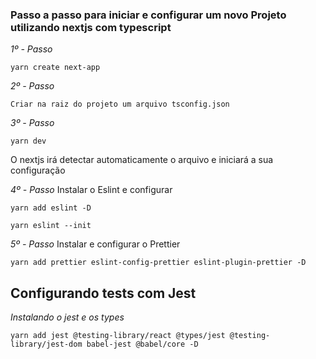### Passo a passo para iniciar e configurar um novo Projeto utilizando nextjs com typescript

_1º - Passo_

```
yarn create next-app

```

_2º - Passo_

```
Criar na raiz do projeto um arquivo tsconfig.json

```

_3º - Passo_

```
yarn dev

```

O nextjs irá detectar automaticamente o arquivo
e iniciará a sua configuração

_4º - Passo_
Instalar o Eslint e configurar

```
yarn add eslint -D

yarn eslint --init

```

_5º - Passo_
Instalar e configurar o Prettier

```
yarn add prettier eslint-config-prettier eslint-plugin-prettier -D

```

## Configurando tests com Jest

_Instalando o jest e os types_

```
yarn add jest @testing-library/react @types/jest @testing-library/jest-dom babel-jest @babel/core -D

```
